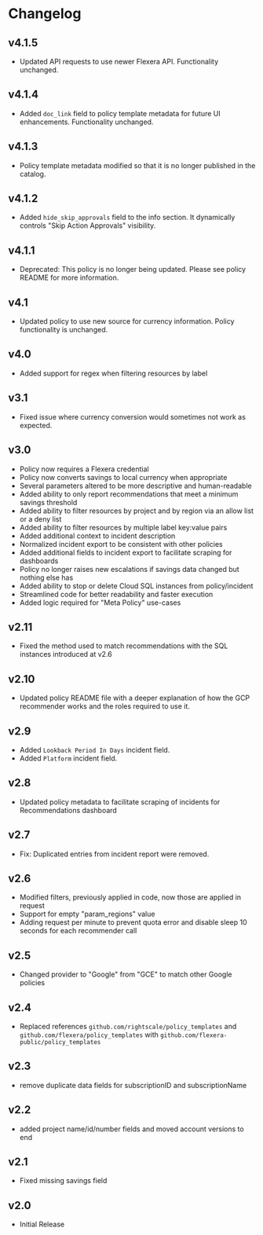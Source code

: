 # Changelog

## v4.1.5

- Updated API requests to use newer Flexera API. Functionality unchanged.

## v4.1.4

- Added `doc_link` field to policy template metadata for future UI enhancements. Functionality unchanged.

## v4.1.3

- Policy template metadata modified so that it is no longer published in the catalog.

## v4.1.2

- Added `hide_skip_approvals` field to the info section. It dynamically controls "Skip Action Approvals" visibility.

## v4.1.1

- Deprecated: This policy is no longer being updated. Please see policy README for more information.

## v4.1

- Updated policy to use new source for currency information. Policy functionality is unchanged.

## v4.0

- Added support for regex when filtering resources by label

## v3.1

- Fixed issue where currency conversion would sometimes not work as expected.

## v3.0

- Policy now requires a Flexera credential
- Policy now converts savings to local currency when appropriate
- Several parameters altered to be more descriptive and human-readable
- Added ability to only report recommendations that meet a minimum savings threshold
- Added ability to filter resources by project and by region via an allow list or a deny list
- Added ability to filter resources by multiple label key:value pairs
- Added additional context to incident description
- Normalized incident export to be consistent with other policies
- Added additional fields to incident export to facilitate scraping for dashboards
- Policy no longer raises new escalations if savings data changed but nothing else has
- Added ability to stop or delete Cloud SQL instances from policy/incident
- Streamlined code for better readability and faster execution
- Added logic required for "Meta Policy" use-cases

## v2.11

- Fixed the method used to match recommendations with the SQL instances introduced at v2.6

## v2.10

- Updated policy README file with a deeper explanation of how the GCP recommender works and the roles required to use it.

## v2.9

- Added `Lookback Period In Days` incident field.
- Added `Platform` incident field.

## v2.8

- Updated policy metadata to facilitate scraping of incidents for Recommendations dashboard

## v2.7

- Fix: Duplicated entries from incident report were removed.

## v2.6

- Modified filters, previously applied in code, now those are applied in request
- Support for empty "param_regions" value
- Adding request per minute to prevent quota error and disable sleep 10 seconds for each recommender call

## v2.5

- Changed provider to "Google" from "GCE" to match other Google policies

## v2.4

- Replaced references `github.com/rightscale/policy_templates` and `github.com/flexera/policy_templates` with `github.com/flexera-public/policy_templates`

## v2.3

- remove duplicate data fields for subscriptionID and subscriptionName

## v2.2

- added project name/id/number fields and moved account versions to end

## v2.1

- Fixed missing savings field

## v2.0

- Initial Release
